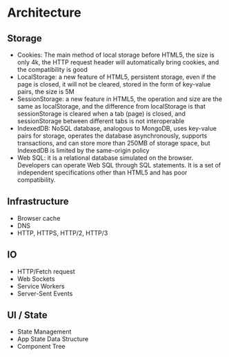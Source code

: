 # Architecture

## Storage

- Cookies: The main method of local storage before HTML5, the size is only 4k, the HTTP request header will automatically bring cookies, and the compatibility is good
- LocalStorage: a new feature of HTML5, persistent storage, even if the page is closed, it will not be cleared, stored in the form of key-value pairs, the size is 5M
- SessionStorage: a new feature in HTML5, the operation and size are the same as localStorage, and the difference from localStorage is that sessionStorage is cleared when a tab (page) is closed, and sessionStorage between different tabs is not interoperable
- IndexedDB: NoSQL database, analogous to MongoDB, uses key-value pairs for storage, operates the database asynchronously, supports transactions, and can store more than 250MB of storage space, but IndexedDB is limited by the same-origin policy
- Web SQL: it is a relational database simulated on the browser. Developers can operate Web SQL through SQL statements. It is a set of independent specifications other than HTML5 and has poor compatibility.

## Infrastructure

- Browser cache
- DNS
- HTTP, HTTPS, HTTP/2, HTTP/3

## IO

- HTTP/Fetch request
- Web Sockets
- Service Workers
- Server-Sent Events

## UI / State

- State Management
- App State Data Structure
- Component Tree
